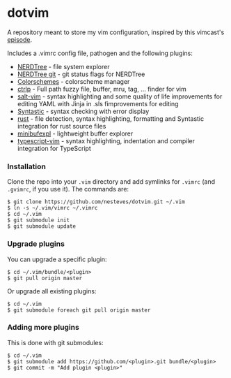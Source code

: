 # dotvim

A repository meant to store my vim configuration, inspired by this vimcast's
[episode](http://vimcasts.org/episodes/synchronizing-plugins-with-git-submodules-and-pathogen/).

Includes a .vimrc config file, pathogen and the following plugins:

* [NERDTree](https://github.com/scrooloose/nerdtree) - file system explorer
* [NERDTree git](https://github.com/Xuyuanp/nerdtree-git-plugin) - git status
  flags for NERDTree
* [Colorschemes](https://github.com/flazz/vim-colorschemes) - colorscheme
  manager
* [ctrlp](https://github.com/ctrlpvim/ctrlp.vim) - Full path fuzzy file, buffer,
  mru, tag, ... finder for vim
* [salt-vim](https://github.com/saltstack/salt-vim) - syntax highlighting and
  some quality of life improvements for editing YAML with Jinja in .sls
  fimprovements for editing
* [Syntastic](https://github.com/vim-syntastic/syntastic) - syntax checking
  with error display
* [rust](https://github.com/rust-lang/rust.vim) - file detection, syntax
  highlighting, formatting and Syntastic integration for rust source files
* [minibufexpl](https://github.com/fholgado/minibufexpl.vim.git) - lightweight
  buffer explorer
* [typescript-vim](https://github.com/leafgarland/typescript-vim) - syntax
  highlighting, indentation and compiler integration for TypeScript

### Installation

Clone the repo into your ```.vim``` directory and add symlinks for `.vimrc` (and
`.gvimrc`, if you use it). The commands are:

```shell
$ git clone https://github.com/nesteves/dotvim.git ~/.vim
$ ln -s ~/.vim/vimrc ~/.vimrc
$ cd ~/.vim
$ git submodule init
$ git submodule update
```

### Upgrade plugins

You can upgrade a specific plugin:

```shell
$ cd ~/.vim/bundle/<plugin>
$ git pull origin master
```

Or upgrade all existing plugins:

```shell
$ cd ~/.vim
$ git submodule foreach git pull origin master
```

### Adding more plugins

This is done with git submodules:

```shell
$ cd ~/.vim
$ git submodule add https://github.com/<plugin>.git bundle/<plugin>
$ git commit -m "Add plugin <plugin>"
```
